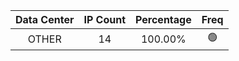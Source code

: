| Data Center | IP Count | Percentage | Freq |
|:------------:|:--------:|:-----------:|:-----:|
| OTHER | 14 | 100.00% | 🟢 |